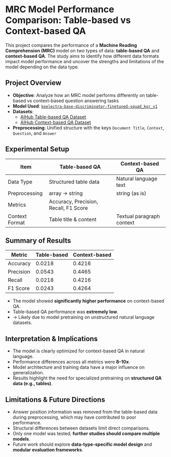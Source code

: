 # MRC Model Performance Comparison: Table-based vs Context-based QA

This project compares the performance of a **Machine Reading Comprehension (MRC)** model on two types of data: **table-based QA** and **context-based QA**. The study aims to identify how different data formats impact model performance and uncover the strengths and limitations of the model depending on the data type.

## Project Overview

- **Objective**: Analyze how an MRC model performs differently on table-based vs context-based question answering tasks  
- **Model Used**: [`koelectra-base-discriminator-finetuned-squad_kor_v1`](https://huggingface.co/arogyaGurkha/koelectra-base-discriminator-finetuned-squad_kor_v1)  
- **Datasets**:  
  - [AIHub Table-based QA Dataset](https://aihub.or.kr/aihubdata/data/view.do?dataSetSn=71565)  
  - [AIHub Context-based QA Dataset](https://aihub.or.kr/aihubdata/data/view.do?dataSetSn=106)  
- **Preprocessing**: Unified structure with the keys `Document Title`, `Context`, `Question`, and `Answer`

## Experimental Setup

| Item            | Table-based QA         |   Context-based QA        |
|-----------------|------------------------|---------------------------|
| Data Type       | Structured table data  | Natural language text     |
| Preprocessing   | array → string         | string (as is)            |
| Metrics         |        Accuracy, Precision, Recall, F1 Score       |
| Context Format  | Table title & content  | Textual paragraph context |

## Summary of Results

| Metric     | Table-based | Context-based |
|------------|-------------|---------------|
| Accuracy   | 0.0218      | 0.4216        |
| Precision  | 0.0543      | 0.4465        |
| Recall     | 0.0218      | 0.4216        |
| F1 Score   | 0.0243      | 0.4264        |

- The model showed **significantly higher performance** on context-based QA.
- Table-based QA performance was **extremely low**.
- → Likely due to model pretraining on unstructured natural language datasets.

## Interpretation & Implications

- The model is clearly optimized for context-based QA in natural language.
- Performance differences across all metrics were **8–10x**.
- Model architecture and training data have a major influence on generalization.
- Results highlight the need for specialized pretraining on **structured QA data (e.g., tables)**.

## Limitations & Future Directions

- Answer position information was removed from the table-based data during preprocessing, which may have contributed to poor performance.
- Structural differences between datasets limit direct comparisons.
- Only one model was tested; **further studies should compare multiple models**.
- Future work should explore **data-type-specific model design** and **modular evaluation frameworks**.

